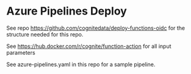 # Azure Pipelines Deploy

See repo https://github.com/cognitedata/deploy-functions-oidc for the structure needed for this repo.

See https://hub.docker.com/r/cognite/function-action for all input parameters

See azure-pipelines.yaml in this repo for a sample pipeline.
 
